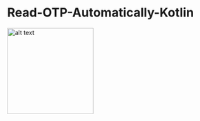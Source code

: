 # Read-OTP-Automatically-Kotlin
<img src="https://github.com/xihadulislam/Read-OTP-Automatically-Kotlin/blob/master/ss/Automatically-Reading-SMS-To-Verify-OTP.jpg" alt="alt text" style="width:200;height:200">

